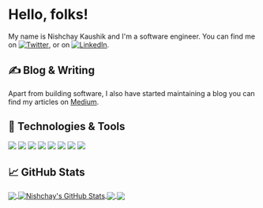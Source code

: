 <!--
**kaushiknishchay/kaushiknishchay** is a ✨ _special_ ✨ repository because its `README.md` (this file) appears on your GitHub profile.

Here are some ideas to get you started:

- 🔭 I’m currently working on ...
- 🌱 I’m currently learning ...
- 👯 I’m looking to collaborate on ...
- 🤔 I’m looking for help with ...
- 💬 Ask me about ...
- 📫 How to reach me: ...
- 😄 Pronouns: ...
- ⚡ Fun fact: ...
-->


# Hello, folks!

My name is Nishchay Kaushik and I'm a software engineer. You can find me on [![Twitter][1.2]][1],  or on [![LinkedIn][3.2]][3].


## &#x270d; Blog & Writing

Apart from building software, I also have started maintaining a blog you can find my articles on [Medium](https://medium.com/@kaushik.tech).

## 🔧 Technologies & Tools
![](https://img.shields.io/badge/OS-Linux-informational?style=flat&logo=linux&logoColor=white&color=2bbc8a)
![](https://img.shields.io/badge/Editor-IntelliJ_Webstorm-informational?style=flat&logo=webstorm&logoColor=white&color=0c4bc9)
![](https://img.shields.io/badge/Code-React-informational?style=flat&logo=react&logoColor=white&color=0c4bc9)
![](https://img.shields.io/badge/Code-Python-informational?style=flat&logo=python&logoColor=white&color=2bbc8a)
![](https://img.shields.io/badge/Code-JavaScript-informational?style=flat&logo=javascript&logoColor=white&color=b0b00b)
![](https://img.shields.io/badge/Code-Golang-informational?style=flat&logo=go&logoColor=white&color=2bbc8a)
![](https://img.shields.io/badge/Tools-Docker-informational?style=flat&logo=docker&logoColor=white&color=2bbc8a)
![](https://img.shields.io/badge/Tools-Kubernetes-informational?style=flat&logo=kubernetes&logoColor=white&color=2bbc8a)

## &#x1f4c8; GitHub Stats

<a href="https://github.com/kaushiknishchay/kaushiknishchay">
  <img align="center" src="https://github-readme-stats.vercel.app/api/top-langs/?username=kaushiknishchay&hide=html&title_color=ffffff&text_color=c9cacc&icon_color=0c4bc9&bg_color=1d1f21" />
</a>

<a href="https://github.com/kaushiknishchay/kaushiknishchay">
  <img align="center" src="https://github-readme-stats.vercel.app/api?username=kaushiknishchay&show_icons=true&line_height=27&count_private=true&title_color=ffffff&text_color=c9cacc&icon_color=0c4bc9&bg_color=1d1f21" alt="Nishchay's GitHub Stats" />
</a>

<a href="https://github.com/kaushiknishchay/kaushiknishchay.github.io">
  <img align="center" src="https://github-readme-stats.vercel.app/api/pin/?username=kaushiknishchay&repo=kaushiknishchay.github.io&title_color=ffffff&text_color=c9cacc&icon_color=0c4bc9&bg_color=1d1f21" />
</a>


<a href="https://github.com/kaushiknishchay/React-Native-Restaurant-App">
  <img align="center" src="https://github-readme-stats.vercel.app/api/pin/?username=kaushiknishchay&repo=React-Native-Restaurant-App&title_color=ffffff&text_color=c9cacc&icon_color=0c4bc9&bg_color=1d1f21" />
</a>   

<!-- links to social media icons -->

<!-- icons with padding -->

[1.1]: http://i.imgur.com/tXSoThF.png (twitter icon with padding)
[2.1]: http://i.imgur.com/0o48UoR.png (github icon with padding)

<!-- icons without padding -->

[1.2]: http://i.imgur.com/wWzX9uB.png (twitter icon without padding)
[2.2]: http://i.imgur.com/9I6NRUm.png (github icon without padding)
[3.2]: https://raw.githubusercontent.com/MartinHeinz/MartinHeinz/master/linkedin-3-16.png (LinkedIn icon without padding)


<!-- links to your social media accounts -->

[1]: https://twitter.com/kkaushikkn
[2]: https://github.com/kaushiknishchay
[3]: https://linkedin.com/in/kaushiknishchay
[4]: https://nkaushik.in/


<!-- Resources -->
<!-- Icons: https://simpleicons.org/ -->
<!-- GitHub Stats: https://github.com/anuraghazra/github-readme-stats -->
<!-- Emojis: https://emojipedia.org/emoji/ -->
<!-- HTML Emojis: https://www.fileformat.info/index.htm -->
<!-- Shields: https://shields.io/ -->
<!-- Awesome GitHub Profile README: https://github.com/abhisheknaiidu/awesome-github-profile-readme -->
